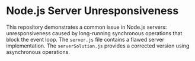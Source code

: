 # Node.js Server Unresponsiveness

This repository demonstrates a common issue in Node.js servers: unresponsiveness caused by long-running synchronous operations that block the event loop.  The `server.js` file contains a flawed server implementation. The `serverSolution.js` provides a corrected version using asynchronous operations.